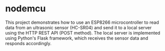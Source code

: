 # nodemcu
This project demonstrates how to use an ESP8266 microcontroller to read data from an ultrasonic sensor (HC-SR04) and send it to a local server using the HTTP REST API (POST method). 
The local server is implemented using Python's Flask framework, which receives the sensor data and responds accordingly.
